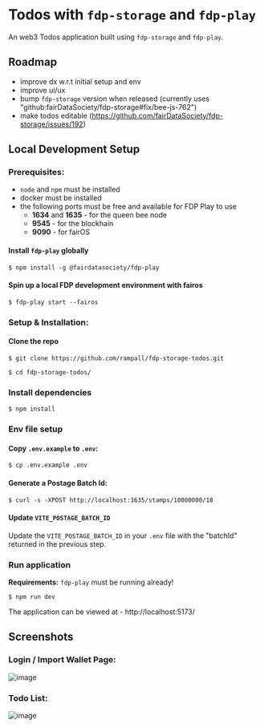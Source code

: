 # Todos with `fdp-storage` and `fdp-play`

An web3 Todos application built using `fdp-storage` and `fdp-play`.

## Roadmap

- improve dx w.r.t initial setup and env
- improve ui/ux
- bump `fdp-storage` version when released (currently uses "github:fairDataSociety/fdp-storage#fix/bee-js-762")
- make todos editable (https://github.com/fairDataSociety/fdp-storage/issues/192)

## Local Development Setup

### Prerequisites:

- `node` and `npm` must be installed
- docker must be installed
- the following ports must be free and available for FDP Play to use
    - **1634** and **1635** - for the queen bee node
    - **9545** - for the blockhain
    - **9090** - for fairOS

#### Install `fdp-play` globally
```shell
$ npm install -g @fairdatasociety/fdp-play
```

#### Spin up a local FDP development environment with fairos
```shell
$ fdp-play start --fairos
```

### Setup & Installation:

#### Clone the repo
```shell
$ git clone https://github.com/rampall/fdp-storage-todos.git
```

```shell
$ cd fdp-storage-todos/
```

### Install dependencies
```shell
$ npm install
```

### Env file setup

#### Copy `.env.example` to `.env`:

```shell
$ cp .env.example .env
```
#### Generate a Postage Batch Id:

```shell
$ curl -s -XPOST http://localhost:1635/stamps/10000000/18
```

#### Update `VITE_POSTAGE_BATCH_ID`

Update the `VITE_POSTAGE_BATCH_ID` in your `.env` file with the "batchId" returned in the previous step.

### Run application
**Requirements:** `fdp-play` must be running already! 

```shell
$ npm run dev
```

The application can be viewed at - http://localhost:5173/ 

## Screenshots

### Login / Import Wallet Page:

![image](https://user-images.githubusercontent.com/520570/208272229-c78d1c0c-d191-4e79-b6b8-9affc9092321.png)

### Todo List:

![image](https://user-images.githubusercontent.com/520570/208272239-65ee9554-ec47-428f-b84c-5b5bb769a98c.png)


